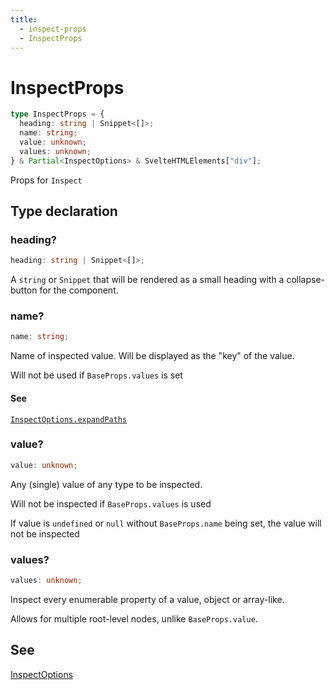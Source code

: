 ```yaml
---
title:
  - inspect-props
  - InspectProps
---
```


# InspectProps

```ts
type InspectProps = {
  heading: string | Snippet<[]>;
  name: string;
  value: unknown;
  values: unknown;
} & Partial<InspectOptions> & SvelteHTMLElements["div"];
```

Props for `Inspect`

## Type declaration

### heading?

```ts
heading: string | Snippet<[]>;
```

A `string` or `Snippet` that will be rendered as a small heading with a collapse-button for the component.

### name?

```ts
name: string;
```

Name of inspected value. Will be displayed as the "key" of the value.

Will not be used if `BaseProps.values` is set

#### See

[`InspectOptions.expandPaths`](InspectOptions#expandpaths)

### value?

```ts
value: unknown;
```

Any (single) value of any type to be inspected.

Will not be inspected if `BaseProps.values` is used

If value is `undefined` or `null` without `BaseProps.name` being set,
the value will not be inspected

### values?

```ts
values: unknown;
```

Inspect every enumerable property of a value, object or array-like.

Allows for multiple root-level nodes, unlike `BaseProps.value`.

## See

[InspectOptions](InspectOptions)
